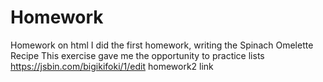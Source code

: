 # Homework
Homework on html
I did the first homework, writing the Spinach Omelette Recipe
This exercise gave me the opportunity to practice lists
https://jsbin.com/bigikifoki/1/edit homework2 link
